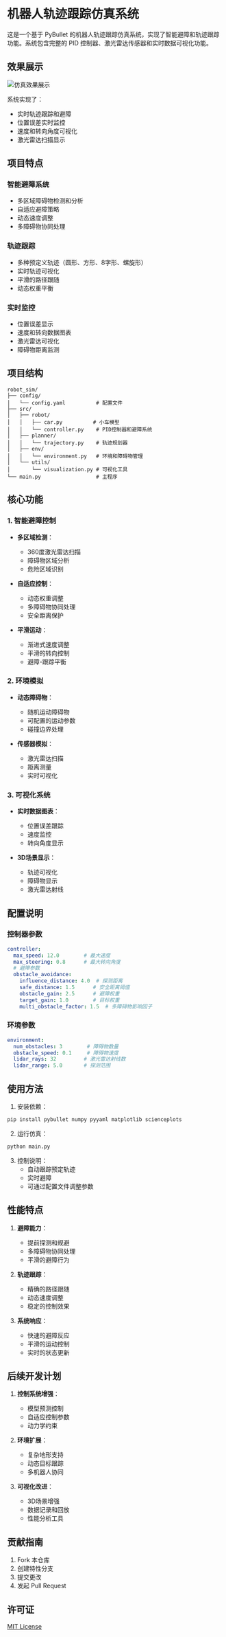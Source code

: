 # 机器人轨迹跟踪仿真系统

这是一个基于 PyBullet 的机器人轨迹跟踪仿真系统，实现了智能避障和轨迹跟踪功能。系统包含完整的 PID 控制器、激光雷达传感器和实时数据可视化功能。
## 效果展示

![仿真效果展示](1.png)

系统实现了：
- 实时轨迹跟踪和避障
- 位置误差实时监控
- 速度和转向角度可视化
- 激光雷达扫描显示
## 项目特点

### 智能避障系统
- 多区域障碍物检测和分析
- 自适应避障策略
- 动态速度调整
- 多障碍物协同处理

### 轨迹跟踪
- 多种预定义轨迹（圆形、方形、8字形、螺旋形）
- 实时轨迹可视化
- 平滑的路径跟随
- 动态权重平衡

### 实时监控
- 位置误差显示
- 速度和转向数据图表
- 激光雷达可视化
- 障碍物距离监测

## 项目结构

```
robot_sim/
├── config/
│   └── config.yaml          # 配置文件
├── src/
│   ├── robot/
│   │   ├── car.py          # 小车模型
│   │   └── controller.py    # PID控制器和避障系统
│   ├── planner/
│   │   └── trajectory.py    # 轨迹规划器
│   ├── env/
│   │   └── environment.py   # 环境和障碍物管理
│   └── utils/
│       └── visualization.py # 可视化工具
└── main.py                  # 主程序
```

## 核心功能

### 1. 智能避障控制
- **多区域检测**：
  - 360度激光雷达扫描
  - 障碍物区域分析
  - 危险区域识别

- **自适应控制**：
  - 动态权重调整
  - 多障碍物协同处理
  - 安全距离保护

- **平滑运动**：
  - 渐进式速度调整
  - 平滑的转向控制
  - 避障-跟踪平衡

### 2. 环境模拟
- **动态障碍物**：
  - 随机运动障碍物
  - 可配置的运动参数
  - 碰撞边界处理

- **传感器模拟**：
  - 激光雷达扫描
  - 距离测量
  - 实时可视化

### 3. 可视化系统
- **实时数据图表**：
  - 位置误差跟踪
  - 速度监控
  - 转向角度显示

- **3D场景显示**：
  - 轨迹可视化
  - 障碍物显示
  - 激光雷达射线

## 配置说明

### 控制器参数
```yaml
controller:
  max_speed: 12.0        # 最大速度
  max_steering: 0.8      # 最大转向角度
  # 避障参数
  obstacle_avoidance:
    influence_distance: 4.0  # 探测距离
    safe_distance: 1.5      # 安全距离阈值
    obstacle_gain: 2.5      # 避障权重
    target_gain: 1.0        # 目标权重
    multi_obstacle_factor: 1.5  # 多障碍物影响因子
```

### 环境参数
```yaml
environment:
  num_obstacles: 3        # 障碍物数量
  obstacle_speed: 0.1     # 障碍物速度
  lidar_rays: 32         # 激光雷达射线数
  lidar_range: 5.0       # 探测范围
```

## 使用方法

1. 安装依赖：
```bash
pip install pybullet numpy pyyaml matplotlib scienceplots
```

2. 运行仿真：
```bash
python main.py
```

3. 控制说明：
   - 自动跟踪预定轨迹
   - 实时避障
   - 可通过配置文件调整参数

## 性能特点

1. **避障能力**：
   - 提前探测和规避
   - 多障碍物协同处理
   - 平滑的避障行为

2. **轨迹跟踪**：
   - 精确的路径跟随
   - 动态速度调整
   - 稳定的控制效果

3. **系统响应**：
   - 快速的避障反应
   - 平滑的运动控制
   - 实时的状态更新

## 后续开发计划

1. **控制系统增强**：
   - 模型预测控制
   - 自适应控制参数
   - 动力学约束

2. **环境扩展**：
   - 复杂地形支持
   - 动态目标跟踪
   - 多机器人协同

3. **可视化改进**：
   - 3D场景增强
   - 数据记录和回放
   - 性能分析工具

## 贡献指南

1. Fork 本仓库
2. 创建特性分支
3. 提交更改
4. 发起 Pull Request

## 许可证

[MIT License](LICENSE)


